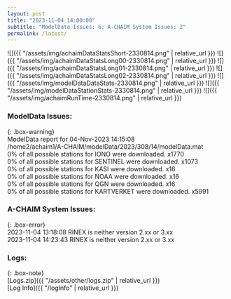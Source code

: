 ```yaml
---
layout: post
title: "2023-11-04 14:00:00"
subtitle: "ModelData Issues: 6; A-CHAIM System Issues: 2"
permalink: /latest/
---
```


![]({{ "/assets/img/achaimDataStatsShort-2330814.png" | relative_url }})
![]({{ "/assets/img/achaimDataStatsLong00-2330814.png" | relative_url }})
![]({{ "/assets/img/achaimDataStatsLong01-2330814.png" | relative_url }})
![]({{ "/assets/img/achaimDataStatsLong02-2330814.png" | relative_url }})
![]({{ "/assets/img/modelDataDataStats-2330814.png" | relative_url }})
![]({{ "/assets/img/modelDataStationStats-2330814.png" | relative_url }})
![]({{ "/assets/img/achaimRunTime-2330814.png" | relative_url }})


### ModelData Issues:  
  
{: .box-warning}  
 ModelData report for 04-Nov-2023 14:15:08   
 /home2/achaim1/A-CHAIM/modelData/2023/308/14/modelData.mat   
 0% of all possible stations for IONO were downloaded. x1770   
 0% of all possible stations for SENTINEL were downloaded. x1073   
 0% of all possible stations for KASI were downloaded. x16   
 0% of all possible stations for NOAA were downloaded. x16   
 0% of all possible stations for QGN were downloaded. x16   
 0% of all possible stations for KARTVERKET were downloaded. x5991   
  
### A-CHAIM System Issues:  
  
{: .box-error}  
2023-11-04 13:18:08 RINEX is neither version 2.xx or 3.xx  
2023-11-04 14:23:43 RINEX is neither version 2.xx or 3.xx  

### Logs:  
  
{: .box-note}  
[Logs.zip]({{ "/assets/other/logs.zip" | relative_url }})  
[Log Info]({{ "/logInfo" | relative_url }})  
